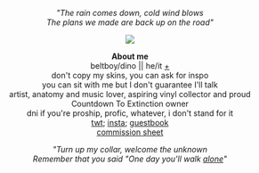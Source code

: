 <p align="center">
<i>"The rain comes down, cold wind blows <br>
The plans we made are back up on the road"</i><br>
</p>

<p align="center">
      <img src="https://github.com/beltboy/beltboy/assets/126973284/2c83941f-bd29-49a9-90a1-615c9e120c90"/>
</p>

<p align="center">
<strong>About me</strong><br>
beltboy/dino || he/it <a href="https://en.pronouns.page/@beltboy">+</a><br>
  don't copy my skins, you can ask for inspo<br>
  you can sit with me but I don't guarantee I'll talk<br>
  artist, anatomy and music lover, aspiring vinyl collector and proud Countdown To Extinction owner<br>
      dni if you're proship, profic, whatever, i don't stand for it<br>
  <a href="https://twitter.com/_Dolpha_">twt</a>; <a href="https://www.instagram.com/_dolpha_/">insta</a>; <a href="https://yourmom.123guestbook.com/">guestbook</a><br>
<a href="https://rentry.co/commissionsheet">commission sheet</a>
</p> 

<p align="center">
<i>"Turn up my collar, welcome the unknown<br>
Remember that you said "One day you'll walk <a href="https://www.youtube.com/watch?v=d8CS_dmC-dI">alone</a>"</i>
</p>
